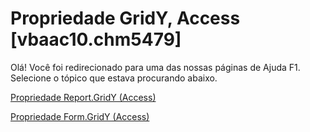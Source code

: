 
# Propriedade GridY, Access [vbaac10.chm5479]

Olá! Você foi redirecionado para uma das nossas páginas de Ajuda F1. Selecione o tópico que estava procurando abaixo.

[Propriedade Report.GridY (Access)](http://msdn.microsoft.com/library/e4a13708-fa05-8ac4-af5f-0f78ee15e623%28Office.15%29.aspx)

[Propriedade Form.GridY (Access)](http://msdn.microsoft.com/library/d767e7de-e3eb-0523-8782-26770f22a013%28Office.15%29.aspx)

